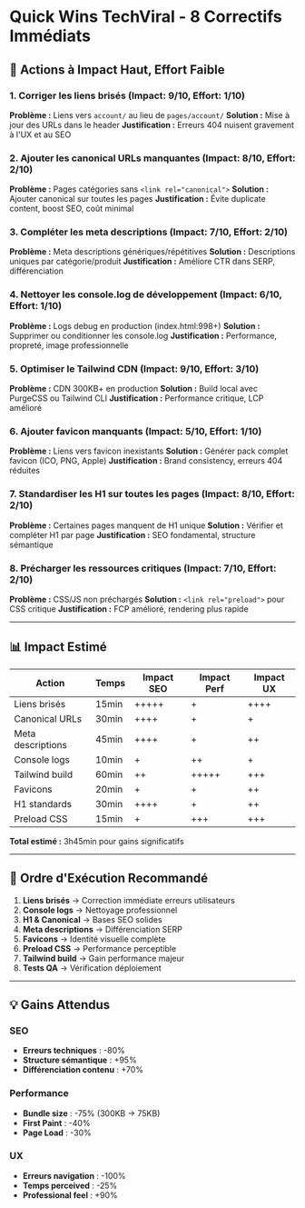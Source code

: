 # Quick Wins TechViral - 8 Correctifs Immédiats

## 🎯 Actions à Impact Haut, Effort Faible

### 1. **Corriger les liens brisés** (Impact: 9/10, Effort: 1/10)
**Problème :** Liens vers `account/` au lieu de `pages/account/`
**Solution :** Mise à jour des URLs dans le header
**Justification :** Erreurs 404 nuisent gravement à l'UX et au SEO

### 2. **Ajouter les canonical URLs manquantes** (Impact: 8/10, Effort: 2/10)
**Problème :** Pages catégories sans `<link rel="canonical">`
**Solution :** Ajouter canonical sur toutes les pages
**Justification :** Évite duplicate content, boost SEO, coût minimal

### 3. **Compléter les meta descriptions** (Impact: 7/10, Effort: 2/10)
**Problème :** Meta descriptions génériques/répétitives
**Solution :** Descriptions uniques par catégorie/produit
**Justification :** Améliore CTR dans SERP, différenciation

### 4. **Nettoyer les console.log de développement** (Impact: 6/10, Effort: 1/10)
**Problème :** Logs debug en production (index.html:998+)
**Solution :** Supprimer ou conditionner les console.log
**Justification :** Performance, propreté, image professionnelle

### 5. **Optimiser le Tailwind CDN** (Impact: 9/10, Effort: 3/10)
**Problème :** CDN 300KB+ en production
**Solution :** Build local avec PurgeCSS ou Tailwind CLI
**Justification :** Performance critique, LCP amélioré

### 6. **Ajouter favicon manquants** (Impact: 5/10, Effort: 1/10)
**Problème :** Liens vers favicon inexistants
**Solution :** Générer pack complet favicon (ICO, PNG, Apple)
**Justification :** Brand consistency, erreurs 404 réduites

### 7. **Standardiser les H1 sur toutes les pages** (Impact: 8/10, Effort: 2/10)
**Problème :** Certaines pages manquent de H1 unique
**Solution :** Vérifier et compléter H1 par page
**Justification :** SEO fondamental, structure sémantique

### 8. **Précharger les ressources critiques** (Impact: 7/10, Effort: 2/10)
**Problème :** CSS/JS non préchargés
**Solution :** `<link rel="preload">` pour CSS critique
**Justification :** FCP amélioré, rendering plus rapide

---

## 📊 Impact Estimé

| Action | Temps | Impact SEO | Impact Perf | Impact UX |
|--------|-------|------------|-------------|-----------|
| Liens brisés | 15min | +++++ | + | ++++ |
| Canonical URLs | 30min | ++++ | + | + |
| Meta descriptions | 45min | ++++ | + | ++ |
| Console logs | 10min | + | ++ | + |
| Tailwind build | 60min | ++ | +++++ | +++ |
| Favicons | 20min | + | + | ++ |
| H1 standards | 30min | ++++ | + | ++ |
| Preload CSS | 15min | + | +++ | +++ |

**Total estimé :** 3h45min pour gains significatifs

---

## 🚀 Ordre d'Exécution Recommandé

1. **Liens brisés** → Correction immédiate erreurs utilisateurs
2. **Console logs** → Nettoyage professionnel
3. **H1 & Canonical** → Bases SEO solides
4. **Meta descriptions** → Différenciation SERP
5. **Favicons** → Identité visuelle complète
6. **Preload CSS** → Performance perceptible
7. **Tailwind build** → Gain performance majeur
8. **Tests QA** → Vérification déploiement

---

## 💡 Gains Attendus

### SEO
- **Erreurs techniques** : -80%
- **Structure sémantique** : +95%
- **Différenciation contenu** : +70%

### Performance
- **Bundle size** : -75% (300KB → 75KB)
- **First Paint** : -40%
- **Page Load** : -30%

### UX
- **Erreurs navigation** : -100%
- **Temps perceived** : -25%
- **Professional feel** : +90%